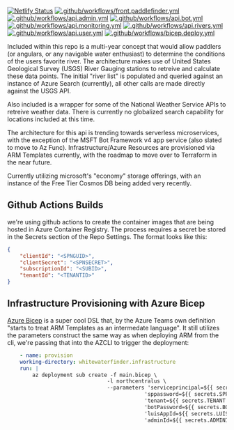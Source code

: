 [![Netlify Status](https://api.netlify.com/api/v1/badges/cb5517bd-aa5a-4049-aaa0-ccb513384c88/deploy-status)](https://app.netlify.com/sites/reverent-yalow-362967/deploys)
[![.github/workflows/front.paddlefinder.yml](https://github.com/badgerowluke/whitewaterfinder/actions/workflows/front.paddlefinder.yml/badge.svg)](https://github.com/badgerowluke/whitewaterfinder/actions/workflows/front.paddlefinder.yml)
[![.github/workflows/api.admin.yml](https://github.com/badgerowluke/whitewaterfinder/actions/workflows/api.admin.yml/badge.svg)](https://github.com/badgerowluke/whitewaterfinder/actions/workflows/api.admin.yml)
[![.github/workflows/api.bot.yml](https://github.com/badgerowluke/whitewaterfinder/actions/workflows/api.bot.yml/badge.svg)](https://github.com/badgerowluke/whitewaterfinder/actions/workflows/api.bot.yml)
[![.github/workflows/api.monitoring.yml](https://github.com/badgerowluke/whitewaterfinder/actions/workflows/api.monitoring.yml/badge.svg)](https://github.com/badgerowluke/whitewaterfinder/actions/workflows/api.monitoring.yml)
[![.github/workflows/api.rivers.yml](https://github.com/badgerowluke/whitewaterfinder/actions/workflows/api.rivers.yml/badge.svg)](https://github.com/badgerowluke/whitewaterfinder/actions/workflows/api.rivers.yml)
[![.github/workflows/api.user.yml](https://github.com/badgerowluke/whitewaterfinder/actions/workflows/api.user.yml/badge.svg)](https://github.com/badgerowluke/whitewaterfinder/actions/workflows/api.user.yml)
[![.github/workflows/bicep.deploy.yml](https://github.com/badgerowluke/whitewaterfinder/actions/workflows/bicep.deploy.yml/badge.svg)](https://github.com/badgerowluke/whitewaterfinder/actions/workflows/bicep.deploy.yml)

Included within this repo is a multi-year concept that would allow paddlers (or angulars, or any navigable water enthusiast) to determine the conditions of the users favorite river.  The architecture makes use of United States Geological Survey (USGS) River Gauging stations to retreive and calculate these data points.  The initial "river list" is populated and queried against an instance of Azure Search (currently), all other calls are made directly against the USGS API.

Also included is a wrapper for some of the National Weather Service APIs to retreive weather data.  There is currently no globalized search capability for locations included at this time.

The architecture for this api is trending towards serverless microservices, with the exception of the MSFT Bot Framework v4 app service (also slated to move to Az Func).  Infrastructure/Azure Resources are provisioned via ARM Templates currently, with the roadmap to move over to Terraform in the near future.

Currently utilizing microsoft's "economy" storage offerings, with an instance of the Free Tier Cosmos DB being added very recently.

## Github Actions Builds
we're using github actions to create the container images that are being hosted in Azure Container Registry.  The process requires a secret be stored in the Secrets section of the Repo Settings.
The format looks like this:


```json
{
    "clientId": "<SPNGUID>",
    "clientSecret": "<SPNSECRET>",
    "subscriptionId": "<SUBID>",
    "tenantId": "<TENANTID>"
}
```

## Infrastructure Provisioning with Azure Bicep
[Azure Bicep](https://github.com/Azure/bicep) is a super cool DSL that, by the Azure Teams own definition "starts to treat ARM Templates as an intermedate language".  It still utilizes the parameters construct the same way as when deploying ARM from the cli, we're passing that into the AZCLI to trigger the deployment:
```yml
    - name: provision
    working-directory: whitewaterfinder.infrastructure
    run: |
        az deployment sub create -f main.bicep \
                                -l northcentralus \
                                --parameters 'serviceprincipal=${{ secrets.SERVICE_PRINCIPAL }}' \
                                            'sppassword=${{ secrets.SPPASSWORD }}' \
                                            'tenant=${{ secrets.TENANT }}' \
                                            'botPassword=${{ secrets.BOTPASSWORD }}' \
                                            'luisAppId=${{ secrets.LUISID }}' \
                                            'adminId=${{ secrets.ADMINID }}'
```